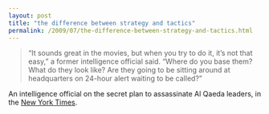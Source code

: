 ```yaml
---
layout: post
title: "the difference between strategy and tactics"
permalink: /2009/07/the-difference-between-strategy-and-tactics.html
---
```


> “It sounds great in the movies, but when you try to do it, it’s not that easy,” a former intelligence official said. “Where do you base them? What do they look like? Are they going to be sitting around at headquarters on 24-hour alert waiting to be called?”

An intelligence official on the secret plan to assassinate Al Qaeda leaders, in the [New York Times](http://www.nytimes.com/2009/07/14/us/14intel.html?_r=1&hp).